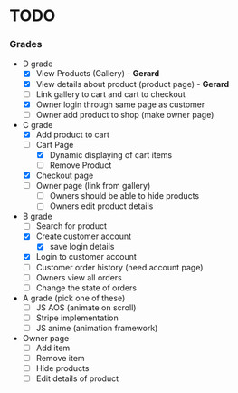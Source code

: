 # TODO
### Grades
- D grade
    - [x] View Products (Gallery) - **Gerard**
    - [x] View details about product (product page) - **Gerard**
    - [ ] Link gallery to cart and cart to checkout
    - [x] Owner login through same page as customer
    - [ ] Owner add product to shop (make owner page)
- C grade
    - [x] Add product to cart
    - [ ] Cart Page
        - [x] Dynamic displaying of cart items
        - [ ] Remove Product
    - [x] Checkout page
    - [ ] Owner page (link from gallery)
        - [ ] Owners should be able to hide products
        - [ ] Owners edit product details
- B grade
    - [ ] Search for product
    - [x] Create customer account
        - [x] save login details
    - [x] Login to customer account
    - [ ] Customer order history (need account page)
    - [ ] Owners view all orders
    - [ ] Change the state of orders
- A grade (pick one of these)
    - [ ] JS AOS (animate on scroll)
    - [ ] Stripe implementation
    - [ ] JS anime (animation framework)
 - Owner page     
    - [ ] Add item
    - [ ] Remove item
    - [ ] Hide products
    - [ ] Edit details of product